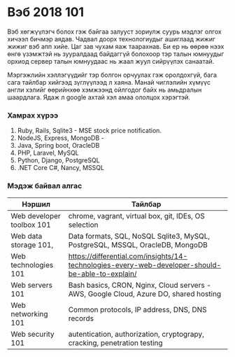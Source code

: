 
# Вэб 2018 101

Вэб хөгжүүлэгч болох гэж байгаа залууст зориулж суурь мэдлэг олгох хичээл бичмэр аядав. Чадвал доорх технологиудыг ашиглаад жижиг жижиг вэб апп хийе. Цаг зав чухам яаж таарахнав. Би ер нь өөрөө нээх өнгө үзэмжтэй нь зууралдаад байдаггүй болохоор тэр талын юмнуудыг орхиод сервер талын юмнуудаас нь жаал жуул сийрүүлэх санаатай.

Мэргэжлийн хэллэгүүдийг тэр болгон орчуулах гэж оролдохгүй, бага сага тайлбар хийгээд зүглүүлээд л хаяна. Манай чиглэлийн хүмүүс англи хэлийг өөрийнхөө хэмжээнд ойлгодог байх нь амьдралын шаардлага. Ядаж л google ахтай хэл амаа ололцох хэрэгтэй.

### Хамрах хүрээ

1. Ruby, Rails, Sqlite3 - MSE stock price notification.
2. NodeJS, Express, MongoDB - 
3. Java, Spring boot, OracleDB
4. PHP, Laravel, MySQL
5. Python, Django, PostgreSQL
6. .NET Core C#, Nancy, MSSQL

### Мэдэж байвал алгас

| Нэршил | Тайлбар |
| --- | --- |
| Web developer toolbox 101 | chrome, vagrant, virtual box, git, IDEs, OS selection |
| Web data storage 101,  | Data formats, SQL, NoSQL Sqlite3, MySQL, PostgreSQL, MSSQL, OracleDB, MongoDB |
| Web technologies 101 | https://differential.com/insights/14-technologies-every-web-developer-should-be-able-to-explain/ |
| Web servers 101 | Bash basics, CRON, Nginx, Cloud servers - AWS, Google Cloud, Azure DO, shared hosting |
| Web networking 101 | Common protocols, IP address, DNS, DNS records |
| Web security 101 | autentication, authorization, cryptograpy, cracking, penetration testing |
